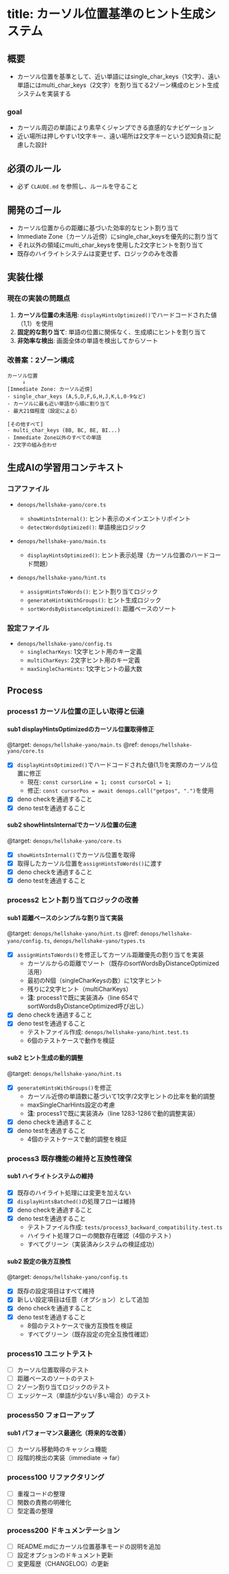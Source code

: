 # title: カーソル位置基準のヒント生成システム

## 概要
- カーソル位置を基準として、近い単語にはsingle_char_keys（1文字）、遠い単語にはmulti_char_keys（2文字）を割り当てる2ゾーン構成のヒント生成システムを実装する

### goal
- カーソル周辺の単語により素早くジャンプできる直感的なナビゲーション
- 近い場所は押しやすい1文字キー、遠い場所は2文字キーという認知負荷に配慮した設計

## 必須のルール
- 必ず `CLAUDE.md` を参照し、ルールを守ること

## 開発のゴール
- カーソル位置からの距離に基づいた効率的なヒント割り当て
- Immediate Zone（カーソル近傍）にsingle_char_keysを優先的に割り当て
- それ以外の領域にmulti_char_keysを使用した2文字ヒントを割り当て
- 既存のハイライトシステムは変更せず、ロジックのみを改善

## 実装仕様

### 現在の実装の問題点
1. **カーソル位置の未活用**: `displayHintsOptimized()`でハードコードされた値（1,1）を使用
2. **固定的な割り当て**: 単語の位置に関係なく、生成順にヒントを割り当て
3. **非効率な検出**: 画面全体の単語を検出してからソート

### 改善案：2ゾーン構成
```
カーソル位置
     ↓
[Immediate Zone: カーソル近傍]
- single_char_keys (A,S,D,F,G,H,J,K,L,0-9など)
- カーソルに最も近い単語から順に割り当て
- 最大21個程度（設定による）

[その他すべて]
- multi_char_keys (BB, BC, BE, BI...)
- Immediate Zone以外のすべての単語
- 2文字の組み合わせ
```

## 生成AIの学習用コンテキスト

### コアファイル
- `denops/hellshake-yano/core.ts`
  - `showHintsInternal()`: ヒント表示のメインエントリポイント
  - `detectWordsOptimized()`: 単語検出ロジック

- `denops/hellshake-yano/main.ts`
  - `displayHintsOptimized()`: ヒント表示処理（カーソル位置のハードコード問題）

- `denops/hellshake-yano/hint.ts`
  - `assignHintsToWords()`: ヒント割り当てロジック
  - `generateHintsWithGroups()`: ヒント生成ロジック
  - `sortWordsByDistanceOptimized()`: 距離ベースのソート

### 設定ファイル
- `denops/hellshake-yano/config.ts`
  - `singleCharKeys`: 1文字ヒント用のキー定義
  - `multiCharKeys`: 2文字ヒント用のキー定義
  - `maxSingleCharHints`: 1文字ヒントの最大数

## Process

### process1 カーソル位置の正しい取得と伝達
#### sub1 displayHintsOptimizedのカーソル位置取得修正
@target: `denops/hellshake-yano/main.ts`
@ref: `denops/hellshake-yano/core.ts`
- [x] `displayHintsOptimized()`でハードコードされた値(1,1)を実際のカーソル位置に修正
  - 現在: `const cursorLine = 1; const cursorCol = 1;`
  - 修正: `const cursorPos = await denops.call("getpos", ".")`を使用
- [x] deno checkを通過すること
- [x] deno testを通過すること

#### sub2 showHintsInternalでカーソル位置の伝達
@target: `denops/hellshake-yano/core.ts`
- [x] `showHintsInternal()`でカーソル位置を取得
- [x] 取得したカーソル位置を`assignHintsToWords()`に渡す
- [x] deno checkを通過すること
- [x] deno testを通過すること

### process2 ヒント割り当てロジックの改善
#### sub1 距離ベースのシンプルな割り当て実装
@target: `denops/hellshake-yano/hint.ts`
@ref: `denops/hellshake-yano/config.ts`, `denops/hellshake-yano/types.ts`
- [x] `assignHintsToWords()`を修正してカーソル距離優先の割り当てを実装
  - カーソルからの距離でソート（既存のsortWordsByDistanceOptimized活用）
  - 最初のN個（singleCharKeysの数）に1文字ヒント
  - 残りに2文字ヒント（multiCharKeys）
  - **注**: process1で既に実装済み（line 654でsortWordsByDistanceOptimized呼び出し）
- [x] deno checkを通過すること
- [x] deno testを通過すること
  - テストファイル作成: `denops/hellshake-yano/hint.test.ts`
  - 6個のテストケースで動作を検証

#### sub2 ヒント生成の動的調整
@target: `denops/hellshake-yano/hint.ts`
- [x] `generateHintsWithGroups()`を修正
  - カーソル近傍の単語数に基づいて1文字/2文字ヒントの比率を動的調整
  - maxSingleCharHints設定の考慮
  - **注**: process1で既に実装済み（line 1283-1286で動的調整実装）
- [x] deno checkを通過すること
- [x] deno testを通過すること
  - 4個のテストケースで動的調整を検証

### process3 既存機能の維持と互換性確保
#### sub1 ハイライトシステムの維持
- [x] 既存のハイライト処理には変更を加えない
- [x] `displayHintsBatched()`の処理フローは維持
- [x] deno checkを通過すること
- [x] deno testを通過すること
  - テストファイル作成: `tests/process3_backward_compatibility.test.ts`
  - ハイライト処理フローの関数存在確認（4個のテスト）
  - すべてグリーン（実装済みシステムの検証成功）

#### sub2 設定の後方互換性
@target: `denops/hellshake-yano/config.ts`
- [x] 既存の設定項目はすべて維持
- [x] 新しい設定項目は任意（オプション）として追加
- [x] deno checkを通過すること
- [x] deno testを通過すること
  - 8個のテストケースで後方互換性を検証
  - すべてグリーン（既存設定の完全互換性確認）

### process10 ユニットテスト
- [ ] カーソル位置取得のテスト
- [ ] 距離ベースのソートのテスト
- [ ] 2ゾーン割り当てロジックのテスト
- [ ] エッジケース（単語が少ない/多い場合）のテスト

### process50 フォローアップ
#### sub1 パフォーマンス最適化（将来的な改善）
- [ ] カーソル移動時のキャッシュ機能
- [ ] 段階的検出の実装（immediate → far）

### process100 リファクタリング
- [ ] 重複コードの整理
- [ ] 関数の責務の明確化
- [ ] 型定義の整理

### process200 ドキュメンテーション
- [ ] README.mdにカーソル位置基準モードの説明を追加
- [ ] 設定オプションのドキュメント更新
- [ ] 変更履歴（CHANGELOG）の更新
